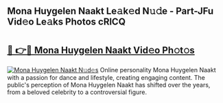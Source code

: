 ## Mona Huygelen Naakt Le𝚊k𝚎d N𝚞𝚍e - Part-JFu Vid𝚎o Le𝚊ks Photos cRlCQ

# <h2><a href="http://fb809z2.evod.top/?m=Mona+Huygelen+Naakt">🔗 👉🔴 Mona Huygelen Naakt Vid𝚎o Ph𝚘t𝚘s</a></h2>

[![Mona Huygelen Naakt N𝚞d𝚎s](https://i.imgur.com/8V9OHl7.gif)](http://fb809z2.evod.top/?m=Mona+Huygelen+Naakt)
Online personality Mona Huygelen Naakt with a passion for dance and lifestyle, creating engaging content. The public's perception of Mona Huygelen Naakt has shifted over the years, from a beloved celebrity to a controversial figure. 
